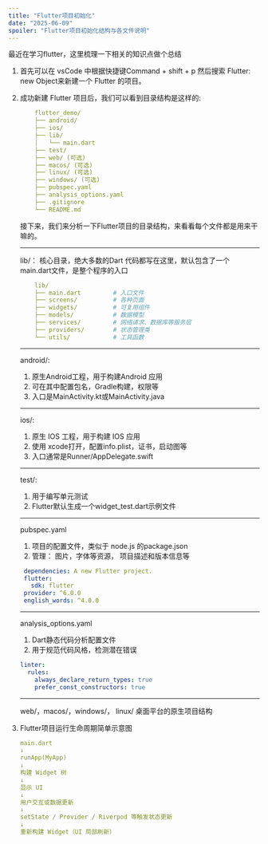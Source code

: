 ```yaml
---
title: "Flutter项目初始化"
date: "2025-06-09"
spoiler: "Flutter项目初始化结构与各文件说明"
---
```


最近在学习flutter，这里梳理一下相关的知识点做个总结

1. 首先可以在 vsCode 中根据快捷键Command + shift + p 然后搜索 Flutter: new Object来新建一个 Flutter 的项目。

2. 成功新建 Flutter 项目后，我们可以看到目录结构是这样的:

    ```yaml
        flutter_demo/
        ├── android/
        ├── ios/
        ├── lib/
        │   └── main.dart
        ├── test/
        ├── web/ (可选)
        ├── macos/ (可选)
        ├── linux/ (可选)
        ├── windows/ (可选)
        ├── pubspec.yaml
        ├── analysis_options.yaml
        ├── .gitignore
        └── README.md
     ```

    接下来，我们来分析一下Flutter项目的目录结构，来看看每个文件都是用来干嘛的。

    ---

    lib/： 核心目录，绝大多数的Dart 代码都写在这里，默认包含了一个main.dart文件，是整个程序的入口

    ```yaml
        lib/
        ├── main.dart         # 入口文件
        ├── screens/          # 各种页面
        ├── widgets/          # 可复用组件
        ├── models/           # 数据模型
        ├── services/         # 网络请求、数据库等服务层
        ├── providers/        # 状态管理类
        └── utils/            # 工具函数
    ```

    ---

    android/:

    1. 原生Android工程，用于构建Android 应用
    2. 可在其中配置包名，Gradle构建，权限等
    3. 入口是MainActivity.kt或MainActivity.java

    ---

    ios/:

    1. 原生 IOS 工程，用于构建 IOS 应用
    2. 使用 xcode打开，配置info.plist，证书，启动图等
    3. 入口通常是Runner/AppDelegate.swift

    ---

    test/:

    1. 用于编写单元测试
    2. Flutter默认生成一个widget_test.dart示例文件

    ---

    pubspec.yaml

    1. 项目的配置文件，类似于 node.js 的package.json
    2. 管理： 图片，字体等资源， 项目描述和版本信息等

   ```yaml
    dependencies: A new Flutter project.
    flutter:
      sdk: flutter
    provider: ^6.0.0
    english_words: ^4.0.0
   ```

    ---

    analysis_options.yaml

    1. Dart静态代码分析配置文件
    2. 用于规范代码风格，检测潜在错误

    ```yaml
    linter:
      rules:
        always_declare_return_types: true
        prefer_const_constructors: true
    ```

    ---

    web/，macos/，windows/， linux/ 桌面平台的原生项目结构

3. Flutter项目运行生命周期简单示意图

    ```yaml
    main.dart
    ↓
    runApp(MyApp)
    ↓
    构建 Widget 树
    ↓
    显示 UI
    ↓
    用户交互或数据更新
    ↓
    setState / Provider / Riverpod 等触发状态更新
    ↓
    重新构建 Widget（UI 局部刷新）
    ```
